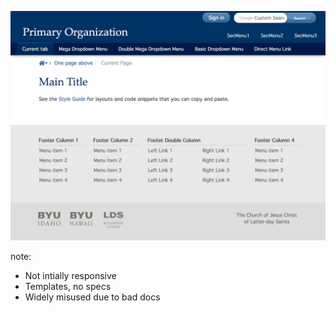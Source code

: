 
![](images/old-theme.png)

note:
* Not intially responsive
* Templates, no specs
* Widely misused due to bad docs